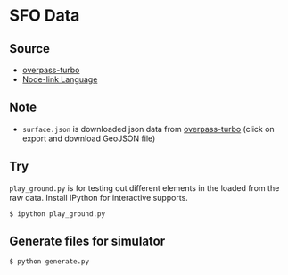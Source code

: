 # SFO Data

## Source

- [overpass-turbo](http://overpass-turbo.eu/s/rFN)
- [Node-link Language](http://wiki.openstreetmap.org/wiki/Aeroways)

## Note

- `surface.json` is downloaded json data from [overpass-turbo](http://overpass-turbo.eu/s/rFN) (click on export and download GeoJSON file)

## Try

`play_ground.py` is for testing out different elements in the loaded from the
raw data. Install IPython for interactive supports.

    $ ipython play_ground.py

## Generate files for simulator

    $ python generate.py
